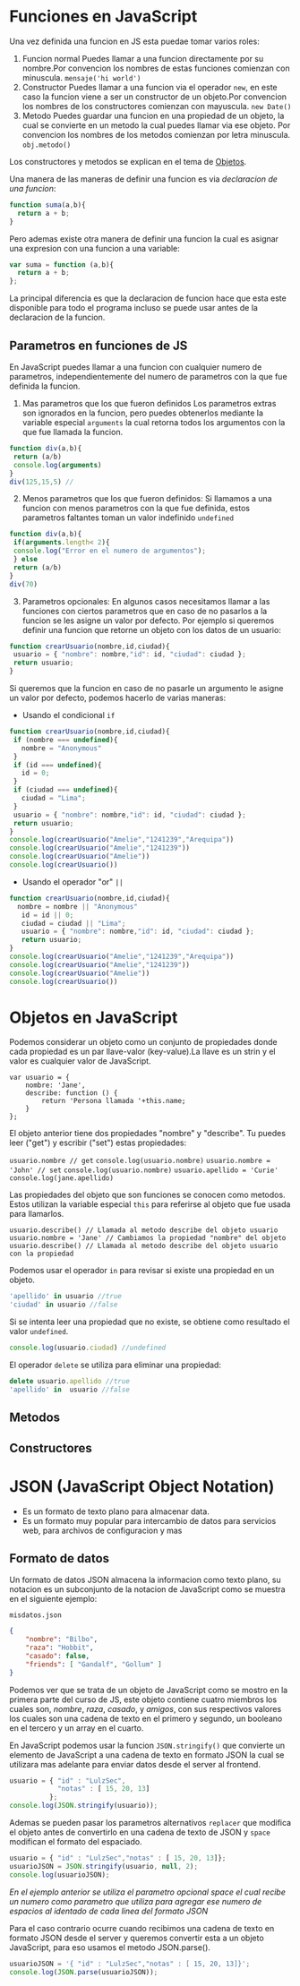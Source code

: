 # Funciones en JavaScript

Una vez definida una funcion en JS esta puedae tomar varios roles:

1. Funcion normal
Puedes llamar a una funcion directamente por su nombre.Por convencion los nombres de estas funciones comienzan con minuscula.
  `mensaje('hi world')`
2. Constructor
Puedes llamar a una funcion via el operador `new`, en este caso la funcion viene a ser un constructor de un objeto.Por convencion los nombres de los constructores comienzan con mayuscula.
  `new Date()`
3. Metodo
Puedes guardar una funcion en una propiedad de un objeto, la cual se convierte en un metodo la cual puedes llamar via ese objeto. Por convencion los nombres de los metodos comienzan por letra minuscula.
  `obj.metodo()`

Los constructores y metodos se explican en el tema de [Objetos]().

Una manera de  las maneras de definir una funcion es via *declaracion de una funcion*:
```js
function suma(a,b){
  return a + b;
}
```
Pero ademas existe otra manera de definir una funcion la cual es asignar una expresion con una funcion a una variable:

```js
var suma = function (a,b){
  return a + b;
};
```
La principal diferencia es que la declaracion de funcion hace que esta este disponible para todo el programa incluso se puede usar antes de la declaracion de la funcion.

## Parametros  en funciones de JS
En JavaScript puedes llamar a una funcion con cualquier numero de parametros, independientemente del numero de parametros con la que fue definida la funcion.

1. Mas parametros que los que fueron definidos
Los parametros extras son ignorados en la funcion, pero puedes obtenerlos mediante la variable especial `arguments` la cual retorna todos los argumentos con la que fue llamada la funcion.
```js
function div(a,b){
 return (a/b)
 console.log(arguments)
}
div(125,15,5) //
```
2. Menos parametros que los que fueron definidos:
Si llamamos a una funcion con menos parametros con la que fue definida, estos parametros faltantes toman un valor indefinido `undefined`
```js
function div(a,b){
 if(arguments.length< 2){
 console.log("Error en el numero de argumentos");
 } else
 return (a/b)
}
div(70)
```
3. Parametros opcionales:
En algunos casos necesitamos llamar a las funciones con ciertos parametros que en caso de no pasarlos a la funcion se les asigne un valor por defecto.
Por ejemplo si queremos definir una funcion que retorne un objeto con los datos de un usuario:
```js
function crearUsuario(nombre,id,ciudad){
 usuario = { "nombre": nombre,"id": id, "ciudad": ciudad };
 return usuario;
}
```
Si queremos que la funcion en caso de no pasarle un argumento le asigne un valor por defecto, podemos hacerlo de varias maneras:

- Usando el condicional `if`
```js
function crearUsuario(nombre,id,ciudad){
 if (nombre === undefined){
   nombre = "Anonymous"
 }
 if (id === undefined){
   id = 0;
 }
 if (ciudad === undefined){
   ciudad = "Lima";
 }
 usuario = { "nombre": nombre,"id": id, "ciudad": ciudad };
 return usuario;
}
console.log(crearUsuario("Amelie","1241239","Arequipa"))
console.log(crearUsuario("Amelie","1241239"))
console.log(crearUsuario("Amelie"))
console.log(crearUsuario())
```

- Usando el operador "or" `||`

```js
function crearUsuario(nombre,id,ciudad){
  nombre = nombre || "Anonymous"
   id = id || 0;
   ciudad = ciudad || "Lima";
   usuario = { "nombre": nombre,"id": id, "ciudad": ciudad };
   return usuario;
}
console.log(crearUsuario("Amelie","1241239","Arequipa"))
console.log(crearUsuario("Amelie","1241239"))
console.log(crearUsuario("Amelie"))
console.log(crearUsuario())
```

# Objetos en JavaScript

Podemos considerar un objeto como un conjunto de propiedades donde cada propiedad es un par llave-valor (key-value).La llave es un strin y el valor es cualquier valor de JavaScript.

```
var usuario = {
    nombre: 'Jane',
    describe: function () {
        return 'Persona llamada '+this.name;
    }
};
```
El objeto anterior tiene dos propiedades "nombre" y "describe". Tu puedes leer ("get") y escribir ("set") estas propiedades:

`usuario.nombre // get`
`console.log(usuario.nombre)`
`usuario.nombre = 'John' // set`
`console.log(usuario.nombre)`
`usuario.apellido = 'Curie'`
`console.log(jane.apellido)`

Las propiedades del objeto que son funciones se conocen como metodos. Estos utilizan la variable especial `this` para referirse al objeto que fue usada para llamarlos.

`usuario.describe() // Llamada al metodo describe del objeto usuario`
`usuario.nombre = 'Jane' // Cambiamos la propiedad "nombre" del objeto`
`usuario.describe() // Llamada al metodo describe del objeto usuario con la propiedad`

Podemos usar el operador `in` para revisar si existe una propiedad en un objeto.

```js
'apellido' in usuario //true
'ciudad' in usuario //false
```

Si se intenta leer una propiedad que no existe, se obtiene como resultado el valor `undefined`.

```js
console.log(usuario.ciudad) //undefined
```

El operador `delete` se utiliza para eliminar una propiedad:

```js
delete usuario.apellido //true
'apellido' in  usuario //false
```

## Metodos
## Constructores

# JSON (JavaScript Object Notation)

- Es un formato de texto plano para almacenar data.
- Es un formato muy popular para intercambio de datos para servicios web, para archivos de configuracion y mas

## Formato de datos
Un formato de datos JSON almacena la informacion como texto plano, su notacion es un subconjunto de la notacion de JavaScript como se muestra en el siguiente ejemplo:

`misdatos.json`
```json
{
    "nombre": "Bilbo",
    "raza": "Hobbit",
    "casado": false,
    "friends": [ "Gandalf", "Gollum" ]
}
```
Podemos ver que se trata de un objeto de JavaScript como se mostro en la primera parte del curso de JS, este objeto contiene cuatro miembros los cuales son, *nombre*, *raza*, *casado*, y *amigos*, con sus respectivos valores los cuales son una cadena de texto en el primero y segundo, un booleano en el tercero y un array en el cuarto.

En JavaScript podemos usar la funcion `JSON.stringify()` que convierte un elemento de JavaScript a una cadena de texto en formato JSON la cual se utilizara mas adelante para enviar datos desde el server al frontend.

```js
usuario = { "id" : "LulzSec",
            "notas" : [ 15, 20, 13]
          };
console.log(JSON.stringify(usuario));
```
Ademas se pueden pasar los parametros alternativos `replacer` que modifica el objeto antes de convertirlo en una cadena de texto de JSON y `space` modifican el formato del espaciado.


```js
usuario = { "id" : "LulzSec","notas" : [ 15, 20, 13]};
usuarioJSON = JSON.stringify(usuario, null, 2);
console.log(usuarioJSON);
```
*En el ejemplo anterior se utiliza el parametro opcional space el cual recibe un numero como parametro que utiliza para agregar ese numero de espacios al identado de cada linea del formato JSON*

Para el caso contrario ocurre cuando recibimos una cadena de texto en formato JSON desde el server y queremos convertir esta a un objeto JavaScript, para eso usamos el metodo JSON.parse().

```js
usuarioJSON = '{ "id" : "LulzSec","notas" : [ 15, 20, 13]}';
console.log(JSON.parse(usuarioJSON));
```
